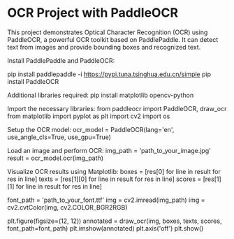 # OCR Project with PaddleOCR


This project demonstrates Optical Character Recognition (OCR) using PaddleOCR, a powerful OCR toolkit based on PaddlePaddle. 
It can detect text from images and provide bounding boxes and recognized text.

Install PaddlePaddle and PaddleOCR:

pip install paddlepaddle -i https://pypi.tuna.tsinghua.edu.cn/simple
pip install PaddleOCR

Additional libraries required:
pip install matplotlib opencv-python

Import the necessary libraries:
from paddleocr import PaddleOCR, draw_ocr
from matplotlib import pyplot as plt
import cv2
import os

Setup the OCR model:
ocr_model = PaddleOCR(lang='en', use_angle_cls=True, use_gpu=True)

Load an image and perform OCR:
img_path = 'path_to_your_image.jpg'
result = ocr_model.ocr(img_path)

Visualize OCR results using Matplotlib:
boxes = [res[0] for line in result for res in line]
texts = [res[1][0] for line in result for res in line]
scores = [res[1][1] for line in result for res in line]

font_path = 'path_to_your_font.ttf'
img = cv2.imread(img_path)
img = cv2.cvtColor(img, cv2.COLOR_BGR2RGB)

plt.figure(figsize=(12, 12))
annotated = draw_ocr(img, boxes, texts, scores, font_path=font_path)
plt.imshow(annotated)
plt.axis('off')
plt.show()

